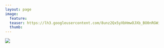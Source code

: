 ```yaml
---
layout: page
image:
  feature:
  teaser: https://lh3.googleusercontent.com/8unz2Qx5yXbHmwOJXb_BO0nRGWizslrsC60yzSt40hc=w245
  thumb:
---
```


![](https://lh3.googleusercontent.com/-8GBBanN5h3KF8-xzOhLx888jZ0KxJY4R_8pjByXp1s=w800)
